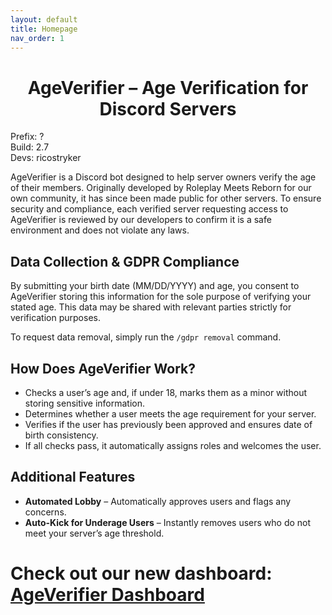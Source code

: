 ```yaml
---
layout: default
title: Homepage
nav_order: 1
---
```


<h1 style="text-align: center">AgeVerifier – Age Verification for Discord Servers</h1>

Prefix: ?<br>
Build: 2.7<br>
Devs: ricostryker



AgeVerifier is a Discord bot designed to help server owners verify the age of their members. Originally developed by Roleplay Meets Reborn for our own community, it has since been made public for other servers. To ensure security and compliance, each verified server requesting access to AgeVerifier is reviewed by our developers to confirm it is a safe environment and does not violate any laws.  

## **Data Collection & GDPR Compliance**  
By submitting your birth date (MM/DD/YYYY) and age, you consent to AgeVerifier storing this information for the sole purpose of verifying your stated age. This data may be shared with relevant parties strictly for verification purposes.  

To request data removal, simply run the `/gdpr removal` command.  

## **How Does AgeVerifier Work?**  
- Checks a user’s age and, if under 18, marks them as a minor without storing sensitive information.  
- Determines whether a user meets the age requirement for your server.  
- Verifies if the user has previously been approved and ensures date of birth consistency.  
- If all checks pass, it automatically assigns roles and welcomes the user.  

## **Additional Features**  
- **Automated Lobby** – Automatically approves users and flags any concerns.  
- **Auto-Kick for Underage Users** – Instantly removes users who do not meet your server’s age threshold.  

# Check out our new dashboard: [AgeVerifier Dashboard](https://bots.roleplaymeets.com/)